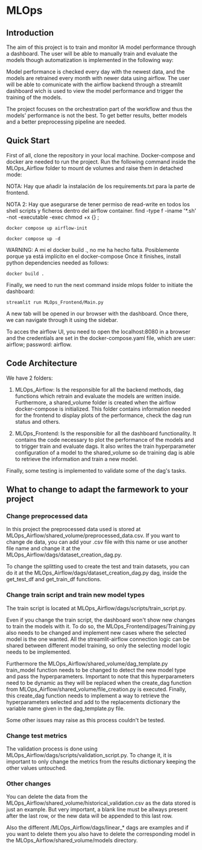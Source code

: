 # MLOps

## Introduction

The aim of this project is to train and monitor IA model performance through a dashboard. The user will be able to manually train and evaluate the models though automatization  is implemented in the following way:

Model performance is checked every day with the newest data, and the models are retrained every month with newer data using airflow. The user will be able to comunicate with the airflow backend through a streamlit dashboard wich is used to view the model performance and trigger the training of the models.

The project focuses on the orchestration part of the workflow and thus the models' performance is not the best. To get better results, better models and a better preprocessing pipeline are needed. 

## Quick Start

First of all, clone the repository in your local machine. Docker-compose and docker are needed to run the project. Run the following command inside the MLOps_Airflow folder to mount de volumes and raise them in detached mode:

NOTA: Hay que añadir la instalación de los requirements.txt para la parte de frontend.

NOTA 2: Hay que asegurarse de tener permiso de read-write en todos los shell scripts y ficheros dentro del airflow
container. find -type f -iname '*.sh' -not -executable -exec chmod +x {} \;

```commandline
docker compose up airflow-init

docker compose up -d
```
WARNING: A mi el docker build ., no me ha hecho falta. Posiblemente porque ya está implícito en el docker-compose
Once it finishes, install python dependencies needed as follows:

```commandline
docker build .
```

Finally, we need to run the next command inside mlops folder to initiate the dashboard:
```commandline
streamlit run MLOps_Frontend/Main.py
```

A new tab will be opened in our browser with the dashboard. Once there, we can navigate through it using the sidebar. 

To acces the airflow UI, you need to open the localhost:8080 in a browser and the credentials are set in the docker-compose.yaml file, which are user: airflow; password: airflow.
<!--
## Installation
explicar la instalació dels requirements.txt. Tot pel correr el projecte en local. En principi no fa falta perque
utilitzem docker. -->

## Code Architecture
We have 2 folders:
1. MLOps_Airflow: Is the responsible for all the backend methods, dag functions which retrain and evaluate the models are written inside. Furthermore, a shared_volume folder is created when the airflow docker-compose is initialized. This folder contains information needed for the frontend to display plots of the performance, check the dag run status and others.

2. MLOps_Frontend: Is the responsible for all the dashboard functionality. It contains the code necessary to plot the performance of the models and to trigger train and evaluate dags. It also writes the train hyperparameter configuration of a model to the shared_volume so de training dag is able to retrieve the information and train a new model. 

Finally, some testing is implemented to validate some of the dag's tasks.

## What to change to adapt the farmework to your project

### Change preprocessed data

In this project the preprocessed data used is stored at MLOps_Airflow/shared_volume/preprocessed_data.csv. If you want to change de data, you can add your .csv file with this name or use another file name and change it at the MLOps_Airflow/dags/dataset_creation_dag.py.

To change the splitting used to create the test and train datasets, you can do it at the MLOps_Airflow/dags/dataset_creation_dag.py dag, inside the get_test_df and get_train_df functions.

### Change train script and train new model types

The train script is located at MLOps_Airflow/dags/scripts/train_script.py.

Even if you change the train script, the dashboard won't show new changes to train the models with it. To do so, the MLOps_Frontend/pages/Training.py also needs to be changed and implement new cases where the selected model is the one wanted. All the streamlit-airflow connection logic can be shared between different model training, so only the selecting model logic needs to be implemented.

Furthermore the MLOps_Airflow/shared_volume/dag_template.py train_model function needs to be changed to detect the new model type and pass the hyperparameters. Important to note that this hyperparameters need to be dynamic as they will be replaced when the create_dag function from MLOps_Airflow/shared_volume/file_creation.py is executed. Finally, this create_dag function needs to implement a way to retrieve the hyperparameters selected and add to the replacements dictionary the variable name given in the dag_template.py file.

Some other issues may raise as this process couldn't be tested.

### Change test metrics

The validation process is done using MLOps_Airflow/dags/scripts/validation_script.py. To change it, it is important to only change the metrics from the results dictionary keeping the other values untouched.

### Other changes

You can delete the data from the MLOps_Airflow/shared_volume/historical_validation.csv as the data stored is just an example. But very important, a blank line must be allways present after the last row, or the new data will be appended to this last row.

Also the different /MLOps_Airflow/dags/linear_* dags are examples and if you want to delete them you also have to delete the corresponding model in the MLOps_Airflow/shared_volume/models directory.
